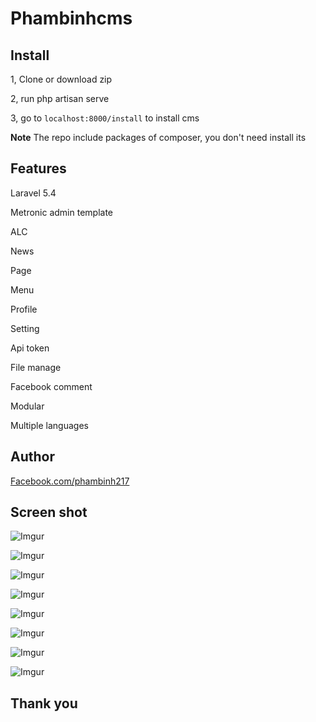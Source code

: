 # Phambinhcms

## Install
1, Clone or download zip

2, run php artisan serve

3, go to `localhost:8000/install` to install cms

**Note** The repo include packages of composer, you don't need install its

## Features

Laravel 5.4

Metronic admin template

ALC

News

Page

Menu

Profile

Setting

Api token

File manage

Facebook comment

Modular

Multiple languages

## Author
[Facebook.com/phambinh217](https://www.facebook.com/phambinh217)

## Screen shot
![Imgur](http://i.imgur.com/L3leUwa.png)

![Imgur](http://i.imgur.com/trBOc5i.png)

![Imgur](http://i.imgur.com/L29Ziwi.png)

![Imgur](http://i.imgur.com/dHCAcl2.png)

![Imgur](http://i.imgur.com/sorZN8P.png)

![Imgur](http://i.imgur.com/mTeEXQV.png)

![Imgur](http://i.imgur.com/ADvuh2S.png)

![Imgur](http://i.imgur.com/S2q4hAA.png)

## Thank you

